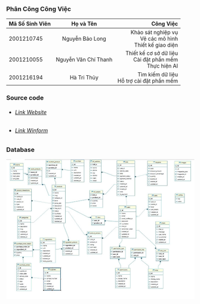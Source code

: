 ### Phân Công Công Việc

| Mã Số Sinh Viên  | Họ và Tên  | Công Việc |
| :------------ |:---------------:| -----:|
| 2001210745     | Nguyễn Bảo Long | Khảo sát nghiệp vụ <br> Vẽ các mô hình <br> Thiết kế giao diện |
| 2001210055      | Nguyễn Văn Chí Thanh       |   Thiết kế cơ sở dữ liệu <br>Cài đặt phần mềm<br>Thực hiện AI |
| 2001216194 | Hà Tri Thủy   |   Tìm kiếm dữ liệu <br> Hỗ trợ cài đặt phần mềm |

### Source code

- ###### [Link Website](https://github.com/ChisThanh/EvermoreBakery-Laravel.git)
- ###### [Link Winform](https://github.com/ChisThanh/EvermoreBakery-Winform.git)

### Database

![](db.jpg)